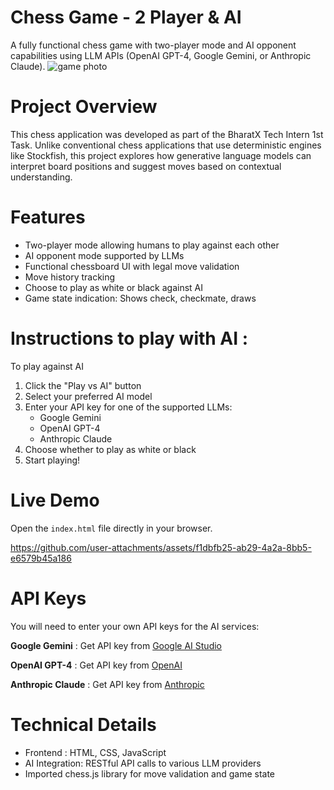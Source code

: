 # Chess Game - 2 Player & AI
A fully functional chess game with two-player mode and AI opponent capabilities using LLM APIs (OpenAI GPT-4, Google Gemini, or Anthropic Claude).
![game photo](https://github.com/user-attachments/assets/7f808792-2eb1-44f9-bfd5-b696ee479793)



# Project Overview
This chess application was developed as part of the BharatX Tech Intern 1st Task. Unlike conventional chess applications that use deterministic engines like Stockfish, this project explores how generative language models can interpret board positions and suggest moves based on contextual understanding.

# Features 
- Two-player mode allowing humans to play against each other
- AI opponent mode supported by LLMs
- Functional chessboard UI with legal move validation
- Move history tracking
- Choose to play as white or black against AI
- Game state indication: Shows check, checkmate, draws


# Instructions to play with AI :
To play against AI
1. Click the "Play vs AI" button
2. Select your preferred AI model
3. Enter your API key for one of the supported LLMs:
   - Google Gemini
   - OpenAI GPT-4
   - Anthropic Claude
4. Choose whether to play as white or black
5. Start playing!

# Live Demo
Open the `index.html` file directly in your browser.

https://github.com/user-attachments/assets/f1dbfb25-ab29-4a2a-8bb5-e6579b45a186

# API Keys
You will need to enter your own API keys for the AI services:

**Google Gemini**    : Get API key from [Google AI Studio](https://makersuite.google.com/)

**OpenAI GPT-4**     : Get API key from [OpenAI](https://platform.openai.com/)

**Anthropic Claude** : Get API key from [Anthropic](https://console.anthropic.com/)

# Technical Details
 - Frontend      : HTML, CSS, JavaScript
 - AI Integration: RESTful API calls to various LLM providers
 - Imported chess.js library for move validation and game state



